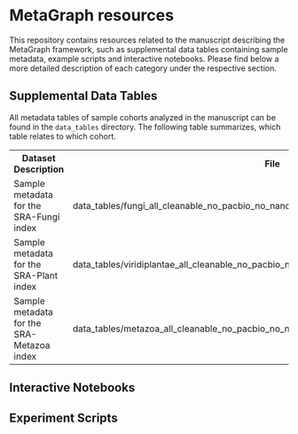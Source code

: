 # MetaGraph resources
This repository contains resources related to the manuscript describing the MetaGraph framework, such as supplemental data tables containing sample metadata, example scripts and interactive notebooks. Please find below a more detailed description of each category under the respective section.

## Supplemental Data Tables
All metadata tables of sample cohorts analyzed in the manuscript can be found in the `data_tables` directory. The following table summarizes, which table relates to which cohort.

[//]: # (The table styles are currently ignored by GitHub ... https://github.com/github/markup/issues/119)
<table style="width: 100%; table-layout: fixed;">
  <tr >
    <th style="width:40%;">Dataset Description</th>
    <th>File</th>
  </tr>
  <tr>
    <td>Sample metadata for the SRA-Fungi index</td>
    <td style="overflow:scroll;">data_tables/fungi_all_cleanable_no_pacbio_no_nanopore_metadata_only_genomic.tsv.gz</td>
  </tr>
  <tr>
    <td>Sample metadata for the SRA-Plant index</td>
    <td style="overflow:scroll;">data_tables/viridiplantae_all_cleanable_no_pacbio_no_nanopore_metadata_only_genomic.tsv.gz</td>
  </tr>
  <tr>
    <td>Sample metadata for the SRA-Metazoa index</td>
    <td style="overflow:scroll;">data_tables/metazoa_all_cleanable_no_pacbio_no_nanopore_metadata_only_genomic.tsv.gz</td>
  </tr>
</table>


## Interactive Notebooks

## Experiment Scripts
